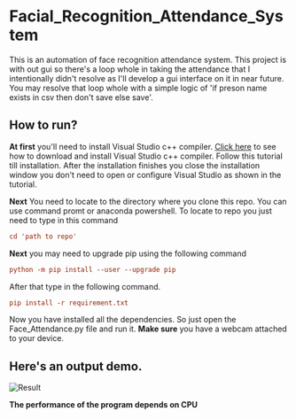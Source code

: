 # Facial_Recognition_Attendance_System

This is an automation of face recognition attendance system. This project is with out gui so 
there's a loop whole in taking the attendance that I intentionally didn't resolve as I'll develop a 
gui interface on it in near future. You may resolve that loop whole with a simple logic of 'if preson name exists in csv then don't save else save'.

## How to run?
**At first** you'll need to install Visual Studio c++ compiler. [Click here](https://www.youtube.com/watch?v=IsAoIqnNia4) to see how to 
download and install Visual Studio c++ compiler.
Follow this tutorial till installation. After the installation finishes
you close the installation window you don't need to open or configure Visual Studio 
as shown in the tutorial.


**Next** You need to locate to the directory where you clone this repo. You can use command promt
or anaconda powershell. To locate to repo you just need to type in this command

```ini
cd 'path to repo'
```
**Next** you may need to upgrade pip using the following command
```ini
python -m pip install --user --upgrade pip
```

After that type in the following command.

```ini
pip install -r requirement.txt
```

Now you have installed all the dependencies. So just open the Face_Attendance.py file and run it.
**Make sure** you have a webcam attached to your device.

## Here's an output demo.
![Result](./result.gif)

**The performance of the program depends on CPU**

 
